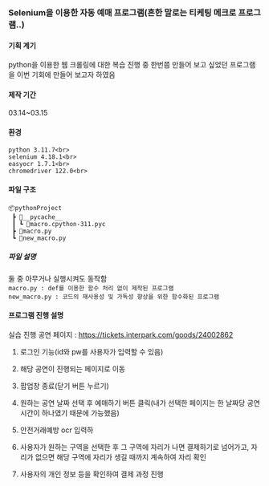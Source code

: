 ### Selenium을 이용한 자동 예매 프로그램(흔한 말로는 티케팅 메크로 프로그램..)


#### 기획 계기
python을 이용한 웹 크롤링에 대한 복습 진행 중 한번쯤 만들어 보고 싶었던 프로그램을 이번 기회에 만들어 보고자 하였음
#### 제작 기간
03.14~03.15
#### 환경
```
python 3.11.7<br>
selenium 4.18.1<br>
easyocr 1.7.1<br>
chromedriver 122.0<br>
```
#### 파일 구조
```
📦pythonProject
 ┣ 📂__pycache__
 ┃ ┗ 📜macro.cpython-311.pyc
 ┣ 📜macro.py
 ┗ 📜new_macro.py
```
##### 파일 설명
둘 중 아무거나 실행시켜도 동작함<br>
``macro.py : def를 이용한 함수 처리 없이 제작된 프로그램``<br>
``new_macro.py : 코드의 재사용성 및 가독성 향상을 위한 함수화된 프로그램`` 
#### 프로그램 진행 설명
실습 진행 공연 페이지 : https://tickets.interpark.com/goods/24002862

1. 로그인 기능(id와 pw를 사용자가 입력할 수 있음)




3. 해당 공연이 진행되는 페이지로 이동
4. 팝업창 종료(닫기 버튼 누르기)
5. 원하는 공연 날짜 선택 후 예매하기 버튼 클릭(내가 선택한 페이지는 한 날짜당 공연 시간이 하나였기 때문에 가능했음)
6. 안전거래예방 ocr 입력하
7. 사용자가 원하는 구역을 선택한 후 그 구역에 자리가 나면 결제하기로 넘어가고, 자리가 없으면 해당 구역에 자리가 생길 때까지 계속하여 자리 확인
8. 사용자의 개인 정보 등을 확인하여 결제 과정 진행
